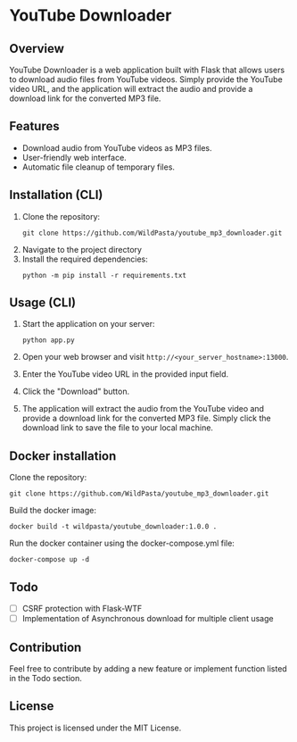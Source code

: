 # YouTube Downloader

## Overview
YouTube Downloader is a web application built with Flask that allows users to download audio files from YouTube videos. Simply provide the YouTube video URL, and the application will extract the audio and provide a download link for the converted MP3 file.

## Features
- Download audio from YouTube videos as MP3 files.
- User-friendly web interface.
- Automatic file cleanup of temporary files.

## Installation (CLI)

1. Clone the repository:
   ```shell
   git clone https://github.com/WildPasta/youtube_mp3_downloader.git
   ```
2. Navigate to the project directory
3. Install the required dependencies:
   ```shell
   python -m pip install -r requirements.txt
   ```

## Usage (CLI)

1. Start the application on your server:
   ```shell
   python app.py
   ```
2. Open your web browser and visit `http://<your_server_hostname>:13000`.

3. Enter the YouTube video URL in the provided input field.

4. Click the "Download" button.

5. The application will extract the audio from the YouTube video and provide a download link for the converted MP3 file. Simply click the download link to save the file to your local machine.

## Docker installation

Clone the repository:
```shell
git clone https://github.com/WildPasta/youtube_mp3_downloader.git
```

Build the docker image:
```shell
docker build -t wildpasta/youtube_downloader:1.0.0 .
```

Run the docker container using the docker-compose.yml file:
```shell
docker-compose up -d
```
## Todo

- [ ] CSRF protection with Flask-WTF
- [ ] Implementation of Asynchronous download for multiple client usage

## Contribution

Feel free to contribute by adding a new feature or implement function listed in the Todo section.

## License

This project is licensed under the MIT License.
